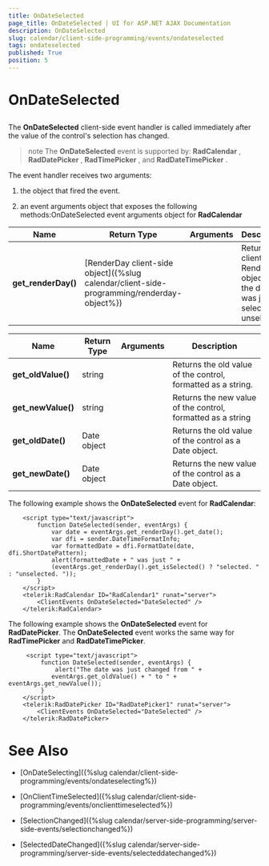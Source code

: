 ```yaml
---
title: OnDateSelected
page_title: OnDateSelected | UI for ASP.NET AJAX Documentation
description: OnDateSelected
slug: calendar/client-side-programming/events/ondateselected
tags: ondateselected
published: True
position: 5
---
```


# OnDateSelected



## 

The __OnDateSelected__ client-side event handler is called immediately after the value of the control's selection has changed.

>note The __OnDateSelected__ event is supported by: __RadCalendar__ , __RadDatePicker__ , __RadTimePicker__ , and __RadDateTimePicker__ .
>


The event handler receives two arguments:

1. the object that fired the event.

1. an event arguments object that exposes the following methods:OnDateSelected event arguments object for __RadCalendar__


| Name | Return Type | Arguments | Description |
| ------ | ------ | ------ | ------ |
| __get_renderDay()__ |[RenderDay client-side object]({%slug calendar/client-side-programming/renderday-object%})||Returns the client-side RenderDay object for the day that was just selected or unselected.|OnDateSelected event arguments object for __RadDatePicker__, __RadTimePicker__ and__RadDateTimePicker__


| Name | Return Type | Arguments | Description |
| ------ | ------ | ------ | ------ |
| __get_oldValue()__ |string||Returns the old value of the control, formatted as a string.|
| __get_newValue()__ |string||Returns the new value of the control, formatted as a string|
| __get_oldDate()__ |Date object||Returns the old value of the control as a Date object.|
| __get_newDate()__ |Date object||Returns the new value of the control as a Date object.|

The following example shows the __OnDateSelected__ event for __RadCalendar__:

````ASPNET
	<script type="text/javascript">
	    function DateSelected(sender, eventArgs) {
	        var date = eventArgs.get_renderDay().get_date();
	        var dfi = sender.DateTimeFormatInfo;
	        var formattedDate = dfi.FormatDate(date, dfi.ShortDatePattern);
	        alert(formattedDate + " was just " + 
	        (eventArgs.get_renderDay().get_isSelected() ? "selected. " : "unselected. "));
	    }
	</script>
	<telerik:RadCalendar ID="RadCalendar1" runat="server">
	    <ClientEvents OnDateSelected="DateSelected" />
	</telerik:RadCalendar>			
````



The following example shows the __OnDateSelected__ event for __RadDatePicker__. The __OnDateSelected__ event works the same way for __RadTimePicker__ and __RadDateTimePicker__.

````ASPNET
	 <script type="text/javascript">
	     function DateSelected(sender, eventArgs) {
	         alert("The date was just changed from " +
	        eventArgs.get_oldValue() + " to " + eventArgs.get_newValue());
	     }
	</script>
	<telerik:RadDatePicker ID="RadDatePicker1" runat="server">
	    <ClientEvents OnDateSelected="DateSelected" />
	</telerik:RadDatePicker>		
````



# See Also

 * [OnDateSelecting]({%slug calendar/client-side-programming/events/ondateselecting%})

 * [OnClientTimeSelected]({%slug calendar/client-side-programming/events/onclienttimeselected%})

 * [SelectionChanged]({%slug calendar/server-side-programming/server-side-events/selectionchanged%})

 * [SelectedDateChanged]({%slug calendar/server-side-programming/server-side-events/selecteddatechanged%})
